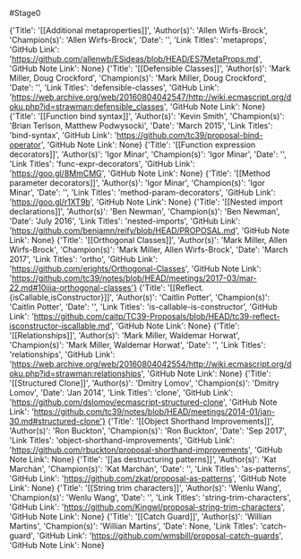 #Stage0 

{'Title': '[[Additional metaproperties]]', 'Author(s)': 'Allen Wirfs-Brock', 'Champion(s)': 'Allen Wirfs-Brock', 'Date': '', 'Link Titles': 'metaprops', 'GitHub Link': 'https://github.com/allenwb/ESideas/blob/HEAD/ES7MetaProps.md', 'GitHub Note Link': None}
{'Title': '[[Defensible Classes]]', 'Author(s)': 'Mark Miller, Doug Crockford', 'Champion(s)': 'Mark Miller, Doug Crockford', 'Date': '', 'Link Titles': 'defensible-classes', 'GitHub Link': 'https://web.archive.org/web/20160804042547/http://wiki.ecmascript.org/doku.php?id=strawman:defensible_classes', 'GitHub Note Link': None}
{'Title': '[[Function bind syntax]]', 'Author(s)': 'Kevin Smith', 'Champion(s)': 'Brian Terlson, Matthew Podwysocki', 'Date': 'March 2015', 'Link Titles': 'bind-syntax', 'GitHub Link': 'https://github.com/tc39/proposal-bind-operator', 'GitHub Note Link': None}
{'Title': '[[Function expression decorators]]', 'Author(s)': 'Igor Minar', 'Champion(s)': 'Igor Minar', 'Date': '', 'Link Titles': 'func-expr-decorators', 'GitHub Link': 'https://goo.gl/8MmCMG', 'GitHub Note Link': None}
{'Title': '[[Method parameter decorators]]', 'Author(s)': 'Igor Minar', 'Champion(s)': 'Igor Minar', 'Date': '', 'Link Titles': 'method-param-decorators', 'GitHub Link': 'https://goo.gl/r1XT9b', 'GitHub Note Link': None}
{'Title': '[[Nested import declarations]]', 'Author(s)': 'Ben Newman', 'Champion(s)': 'Ben Newman', 'Date': 'July 2016', 'Link Titles': 'nested-imports', 'GitHub Link': 'https://github.com/benjamn/reify/blob/HEAD/PROPOSAL.md', 'GitHub Note Link': None}
{'Title': '[[Orthogonal Classes]]', 'Author(s)': 'Mark Miller, Allen Wirfs-Brock', 'Champion(s)': 'Mark Miller, Allen Wirfs-Brock', 'Date': 'March 2017', 'Link Titles': 'ortho', 'GitHub Link': 'https://github.com/erights/Orthogonal-Classes', 'GitHub Note Link': 'https://github.com/tc39/notes/blob/HEAD/meetings/2017-03/mar-22.md#10iiia-orthogonal-classes'}
{'Title': '[[Reflect.{isCallable,isConstructor}]]', 'Author(s)': 'Caitlin Potter', 'Champion(s)': 'Caitlin Potter', 'Date': '', 'Link Titles': 'is-callable-is-constructor', 'GitHub Link': 'https://github.com/caitp/TC39-Proposals/blob/HEAD/tc39-reflect-isconstructor-iscallable.md', 'GitHub Note Link': None}
{'Title': '[[Relationships]]', 'Author(s)': 'Mark Miller, Waldemar Horwat', 'Champion(s)': 'Mark Miller, Waldemar Horwat', 'Date': '', 'Link Titles': 'relationships', 'GitHub Link': 'https://web.archive.org/web/20160804042554/http://wiki.ecmascript.org/doku.php?id=strawman:relationships', 'GitHub Note Link': None}
{'Title': '[[Structured Clone]]', 'Author(s)': 'Dmitry Lomov', 'Champion(s)': 'Dmitry Lomov', 'Date': 'Jan 2014', 'Link Titles': 'clone', 'GitHub Link': 'https://github.com/dslomov/ecmascript-structured-clone', 'GitHub Note Link': 'https://github.com/tc39/notes/blob/HEAD/meetings/2014-01/jan-30.md#structured-clone'}
{'Title': '[[Object Shorthand Improvements]]', 'Author(s)': 'Ron Buckton', 'Champion(s)': 'Ron Buckton', 'Date': 'Sep 2017', 'Link Titles': 'object-shorthand-improvements', 'GitHub Link': 'https://github.com/rbuckton/proposal-shorthand-improvements', 'GitHub Note Link': None}
{'Title': '[[as destructuring patterns]]', 'Author(s)': 'Kat Marchán', 'Champion(s)': 'Kat Marchán', 'Date': '', 'Link Titles': 'as-patterns', 'GitHub Link': 'https://github.com/zkat/proposal-as-patterns', 'GitHub Note Link': None}
{'Title': '[[String trim characters]]', 'Author(s)': 'Wenlu Wang', 'Champion(s)': 'Wenlu Wang', 'Date': '', 'Link Titles': 'string-trim-characters', 'GitHub Link': 'https://github.com/Kingwl/proposal-string-trim-characters', 'GitHub Note Link': None}
{'Title': '[[Catch Guard]]', 'Author(s)': 'Willian Martins', 'Champion(s)': 'Willian Martins', 'Date': None, 'Link Titles': 'catch-guard', 'GitHub Link': 'https://github.com/wmsbill/proposal-catch-guards', 'GitHub Note Link': None}
